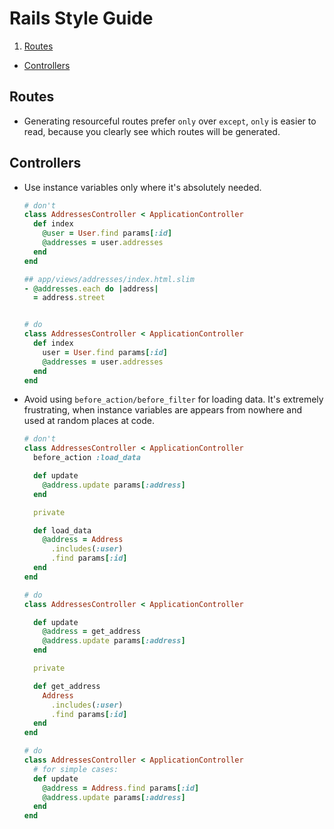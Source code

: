 # Rails Style Guide

  1. [Routes](#Routes)
  - [Controllers](#Controllers)

## Routes
  * Generating resourceful routes prefer `only` over `except`, `only` is easier to read, because you clearly see which routes will be generated.


## Controllers
  * Use instance variables only where it's absolutely needed.
    ```Ruby
    # don't
    class AddressesController < ApplicationController
      def index
        @user = User.find params[:id]
        @addresses = user.addresses
      end
    end

    ## app/views/addresses/index.html.slim
    - @addresses.each do |address|
      = address.street


    # do
    class AddressesController < ApplicationController
      def index
        user = User.find params[:id]
        @addresses = user.addresses
      end
    end
    ```


  * Avoid using `before_action/before_filter` for loading data. It's extremely frustrating, when instance variables are appears from nowhere and used at random places at code.
    ```Ruby
    # don't
    class AddressesController < ApplicationController
      before_action :load_data

      def update
        @address.update params[:address]
      end

      private

      def load_data
        @address = Address
          .includes(:user)
          .find params[:id]
      end
    end

    # do
    class AddressesController < ApplicationController

      def update
        @address = get_address
        @address.update params[:address]
      end

      private

      def get_address
        Address
          .includes(:user)
          .find params[:id]
      end
    end

    # do
    class AddressesController < ApplicationController
      # for simple cases:
      def update
        @address = Address.find params[:id]
        @address.update params[:address]
      end
    end
    ```
